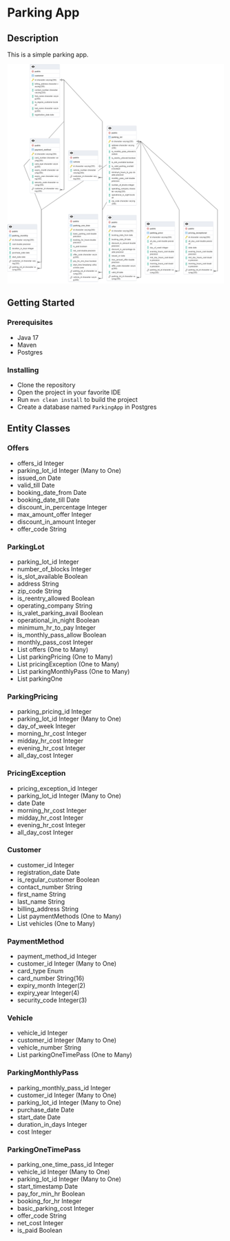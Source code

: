 # Parking App

## Description

This is a simple parking app.

![Entity Diagram](./diagram.png)

## Getting Started

### Prerequisites

* Java 17
* Maven
* Postgres

### Installing

* Clone the repository
* Open the project in your favorite IDE
* Run `mvn clean install` to build the project
* Create a database named `ParkingApp` in Postgres

## Entity Classes

### Offers

- offers_id Integer
- parking_lot_id Integer (Many to One)
- issued_on Date
- valid_till Date
- booking_date_from Date
- booking_date_till Date
- discount_in_percentage Integer
- max_amount_offer Integer
- discount_in_amount Integer
- offer_code String

### ParkingLot

- parking_lot_id Integer
- number_of_blocks Integer
- is_slot_available Boolean
- address String
- zip_code String
- is_reentry_allowed Boolean
- operating_company String
- is_valet_parking_avail Boolean
- operational_in_night Boolean
- minimum_hr_to_pay Integer
- is_monthly_pass_allow Boolean
- monthly_pass_cost Integer
- List<Offer> offers (One to Many)
- List<ParkingPricing> parkingPricing (One to Many)
- List<PricingException> pricingException (One to Many)
- List<ParkingMontlyPass> parkingMonthlyPass (One to Many)
- List<ParkingOneTimePass> parkingOne

### ParkingPricing

- parking_pricing_id Integer
- parking_lot_id Integer (Many to One)
- day_of_week Integer
- morning_hr_cost Integer
- midday_hr_cost Integer
- evening_hr_cost Integer
- all_day_cost Integer

### PricingException

- pricing_exception_id Integer
- parking_lot_id Integer (Many to One)
- date Date
- morning_hr_cost Integer
- midday_hr_cost Integer
- evening_hr_cost Integer
- all_day_cost Integer

### Customer

- customer_id Integer
- registration_date Date
- is_regular_customer Boolean
- contact_number String
- first_name String
- last_name String
- billing_address String
- List<PaymentMethod> paymentMethods (One to Many)
- List<Vehicle> vehicles (One to Many)

### PaymentMethod

- payment_method_id Integer
- customer_id Integer (Many to One)
- card_type Enum
- card_number String(16)
- expiry_month Integer(2)
- expiry_year Integer(4)
- security_code Integer(3)

### Vehicle

- vehicle_id Integer
- customer_id Integer (Many to One)
- vehicle_number String
- List<ParkingOneTimePass> parkingOneTimePass (One to Many)

### ParkingMonthlyPass

- parking_monthly_pass_id Integer
- customer_id Integer (Many to One)
- parking_lot_id Integer (Many to One)
- purchase_date Date
- start_date Date
- duration_in_days Integer
- cost Integer

### ParkingOneTimePass

- parking_one_time_pass_id Integer
- vehicle_id Integer (Many to One)
- parking_lot_id Integer (Many to One)
- start_timestamp Date
- pay_for_min_hr Boolean
- booking_for_hr Integer
- basic_parking_cost Integer
- offer_code String
- net_cost Integer
- is_paid Boolean    
